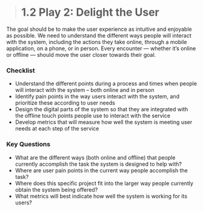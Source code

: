 > # **1.2** Play 2: Delight the User

The goal should be to make the user experience as intuitive and enjoyable as possible.  We need to understand the different ways people will interact with the system, including the actions they take online, through a mobile application, on a phone, or in person. Every encounter — whether it’s online or offline — should move the user closer towards their goal.

### Checklist

- Understand the different points during a process and times when people will interact with the system – both online and in person
- Identify pain points in the way users interact with the system, and prioritize these according to user needs
- Design the digital parts of the system so that they are integrated with the offline touch points people use to interact with the service
- Develop metrics that will measure how well the system is meeting user needs at each step of the service

### Key Questions

- What are the different ways (both online and offline) that people currently accomplish the task the system is designed to help with?
- Where are user pain points in the current way people accomplish the task?
- Where does this specific project fit into the larger way people currently obtain the system being offered?
- What metrics will best indicate how well the system is working for its users?
